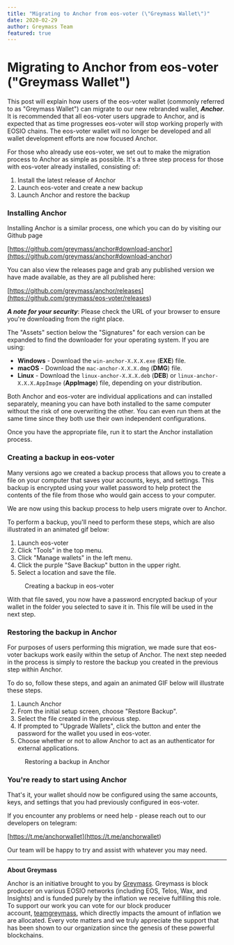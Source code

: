 ```yaml
---
title: "Migrating to Anchor from eos-voter (\"Greymass Wallet\")"
date: 2020-02-29
author: Greymass Team
featured: true
---
```

# Migrating to Anchor from eos-voter ("Greymass Wallet")

This post will explain how users of the eos-voter wallet (commonly referred to as "Greymass Wallet") can migrate to our new rebranded wallet, ***Anchor***. It is recommended that all eos-voter users upgrade to Anchor, and is expected that as time progresses eos-voter will stop working properly with EOSIO chains. The eos-voter wallet will no longer be developed and all wallet development efforts are now focused Anchor.

For those who already use eos-voter, we set out to make the migration process to Anchor as simple as possible. It's a three step process for those with eos-voter already installed, consisting of:

1. Install the latest release of Anchor
2. Launch eos-voter and create a new backup
3. Launch Anchor and restore the backup

<!-- -->

### Installing Anchor

Installing Anchor is a similar process, one which you can do by visiting our Github page

[https://github.com/greymass/anchor#download-anchor](<https://github.com/greymass/anchor#download-anchor>)

You can also view the releases page and grab any published version we have made available, as they are all published here:

[https://github.com/greymass/anchor/releases](<https://github.com/greymass/eos-voter/releases>)

***A note for your security***: Please check the URL of your browser to ensure you're downloading from the right place.

The "Assets" section below the "Signatures" for each version can be expanded to find the downloader for your operating system. If you are using:

- **Windows** \- Download the `win-anchor-X.X.X.exe` (**EXE**) file.
- **macOS** \- Download the `mac-anchor-X.X.X.dmg` (**DMG**) file.
- **Linux** \- Download the `linux-anchor-X.X.X.deb` (**DEB**) or `linux-anchor-X.X.X.AppImage` (**AppImage**) file, depending on your distribution.

<!-- -->

Both Anchor and eos-voter are individual applications and can installed separately, meaning you can have both installed to the same computer without the risk of one overwriting the other. You can even run them at the same time since they both use their own independent configurations.

Once you have the appropriate file, run it to start the Anchor installation process.

### Creating a backup in eos-voter

Many versions ago we created a backup process that allows you to create a file on your computer that saves your accounts, keys, and settings. This backup is encrypted using your wallet password to help protect the contents of the file from those who would gain access to your computer.

We are now using this backup process to help users migrate over to Anchor.

To perform a backup, you'll need to perform these steps, which are also illustrated in an animated gif below:

1. Launch eos-voter
2. Click "Tools" in the top menu.
3. Click "Manage wallets" in the left menu.
4. Click the purple "Save Backup" button in the upper right.
5. Select a location and save the file.

<!-- -->

<figure><img src="https://i.imgur.com/FelUojM.gif" alt=""><figcaption>Creating a backup in eos-voter</figcaption></figure>

With that file saved, you now have a password encrypted backup of your wallet in the folder you selected to save it in. This file will be used in the next step.

### Restoring the backup in Anchor

For purposes of users performing this migration, we made sure that eos-voter backups work easily within the setup of Anchor. The next step needed in the process is simply to restore the backup you created in the previous step within Anchor.

To do so, follow these steps, and again an animated GIF below will illustrate these steps.

1. Launch Anchor
2. From the initial setup screen, choose "Restore Backup". 
3. Select the file created in the previous step.
4. If prompted to "Upgrade Wallets", click the button and enter the password for the wallet you used in eos-voter.
5. Choose whether or not to allow Anchor to act as an authenticator for external applications. 

<!-- -->

<figure><img src="https://i.imgur.com/379thu4.gif" alt=""><figcaption>Restoring a backup in Anchor</figcaption></figure>

### You're ready to start using Anchor

That's it, your wallet should now be configured using the same accounts, keys, and settings that you had previously configured in eos-voter.

If you encounter any problems or need help - please reach out to our developers on telegram:

[https://t.me/anchorwallet](<https://t.me/anchorwallet>)

Our team will be happy to try and assist with whatever you may need.

---

**About Greymass**

Anchor is an initiative brought to you by [Greymass](<https://greymass.com>). Greymass is block producer on various EOSIO networks (including EOS, Telos, Wax, and Insights) and is funded purely by the inflation we receive fulfilling this role. To support our work you can vote for our block producer account, [teamgreymass](<https://bloks.io/account/teamgreymass>), which directly impacts the amount of inflation we are allocated. Every vote matters and we truly appreciate the support that has been shown to our organization since the genesis of these powerful blockchains.

